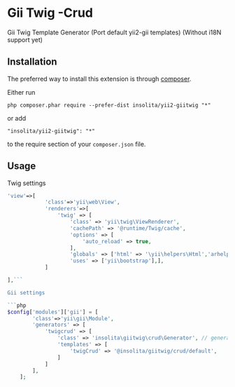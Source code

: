 Gii Twig -Crud
==============
Gii Twig Template Generator (Port default yii2-gii templates) (Without i18N support yet)

Installation
------------

The preferred way to install this extension is through [composer](http://getcomposer.org/download/).

Either run

```
php composer.phar require --prefer-dist insolita/yii2-giitwig "*"
```

or add

```
"insolita/yii2-giitwig": "*"
```

to the require section of your `composer.json` file.


Usage
-----

Twig settings

```php
'view'=>[
            'class'=>'yii\web\View',
            'renderers'=>[
                'twig' => [
                    'class' => 'yii\twig\ViewRenderer',
                    'cachePath' => '@runtime/Twig/cache',
                    'options' => [
                        'auto_reload' => true,
                    ],
                    'globals' => ['html' => '\yii\helpers\Html','arhelp'=>'\yii\helpers\ArrayHelper','url'=>'yii\helpers\Url'],
                    'uses' => ['yii\bootstrap'],],
            ]

],```

Gii settings

```php
$config['modules']['gii'] = [
        'class'=>'yii\gii\Module',
        'generators' => [
            'twigcrud' => [
                'class' => 'insolita\giitwig\crud\Generator', // generator class
                'templates' => [
                    'twigCrud' => '@insolita/giitwig/crud/default',
                ]
            ]
        ],
    ];
```